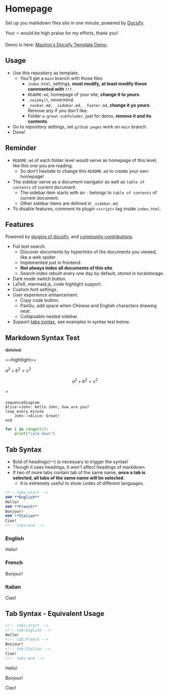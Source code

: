 # Homepage

Set up you markdown files site in one minute, powered by [Docsify](https://docsify.js.org/).

Your :star: would be high praise for my efforts, thank you!

Demo is here: [Maxlinn's Docsify Template Demo](https://maxlinn.site/linn-docsify-template).

## Usage

- Use this repository as template.
  - You'll get a `main` branch with those files
    - `index.html`, settings, **must modify, at least modify those commented with `!!!`**.
    - `README.md`, homepage of your site, **change it to yours**.
    - `.nojekyll`, nevermind.
    - `_navbar.md, _sidebar.md, _footer.md`, **change it yo yours**. Remove any if you don't like.
    - Folder `a-great-subfoloder`, just for demo, **remove it and its contents**.
- Go to repository settings, set `github pages` work on `main` branch.
- Done!

## Reminder

- `README.md` of each folder level would serve as homepage of this level, like this one you are reading. 
  - So don't hesitate to change this `README.md` to create your own homepage!
- The sidebar serve as a document navigator as well as `table of contents` of current document.
  - The sidebar item starts with an `-` belongs to `table of contents` of current document.
  - Other sidebar items are defined in `_sidebar.md`.
- To disable features, comment its plugin `<script>` tag inside `index.html`.

## Features

Powered by [plugins of docsify](https://docsify.js.org/#/plugins), and [community contributions](https://docsify.js.org/#/awesome?id=awesome-docsify-).

- Full text search.
  - Discover documents by hyperlinks of the documents you viewed, like a web spider.
  - Implemented just in frontend.
  - **Not always index all documents of this site**.
  - Search index rebuilt every one day by default, stored in localstorage.
- Dark mode switch button.
- LaTeX, mermaid.js, code highlight support.
- Custom font settings.
- User experience enhancement.
  - Copy code button.
  - PanGu, add space when Chinese and English characters drawing near.
  - Collapsable nested sidebar.
- Support [tabs syntax](https://jhildenbiddle.github.io/docsify-tabs/#/?id=usage), see examples in syntax test below.

## Markdown Syntax Test

~~deleted~~

==hightlight==

$a^2+b^2=c^2$

$$
a^2+b^2=c^2
$$

:star:

```mermaid
sequenceDiagram
Alice->John: Hello John, how are you?
loop every minute
    John-->Alice: Great!
end
```

```python
for i in range(42):
    print("calm down")
```

## Tab Syntax

- Bold of headings(`**`) is necessary to trigger the syntax!
- Though it uses headings, it won't affect headings of markdown.
- If two of more tabs contain tab of the same name, **once a tab is selected, all tabs of the same name will be selected**.
  - It is extremely useful to show codes of different languages.

```markdown
<!-- tabs:start -->
### **English**
Hello!
### **French**
Bonjour!
### **Italian**
Ciao!
<!-- tabs:end -->
```

<!-- tabs:start -->
### **English**
Hello!
### **French**
Bonjour!
### **Italian**
Ciao!
<!-- tabs:end -->

## Tab Syntax - Equivalent Usage

```markdown
<!-- tabs:start -->
<!-- tab:English -->
Hello!
<!-- tab:French -->
Bonjour!
<!-- tab:Italian -->
Ciao!
<!-- tabs:end -->
```

<!-- tabs:start -->
<!-- tab:English -->
Hello!
<!-- tab:French -->
Bonjour!
<!-- tab:Italian -->
Ciao!
<!-- tabs:end -->